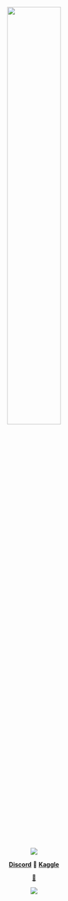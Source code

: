 <p align="center">
  <img height="50%" width="auto" src ="https://github-readme-stats.vercel.app/api/top-langs/?username=desyka-s&layout=compact&hide_border=true&theme=tokyonight&locale=ja&bg_color=00000000&langs_count=6&hide=jupyter%20notebook,tex,css,php">
<p align="center">
  <img src ="https://github-readme-streak-stats.herokuapp.com?user=desyka-s&theme=tokyonight&locale=ja&hide_border=true&background=FFFFFF00">
<p align="center">
  <strong><a href="https://discordapp.com/users/852054851869343745">Discord</a></strong> 🔹
  <strong><a href="https://www.kaggle.com/desykaadji">Kaggle</a></strong>
<p align="center">
  <strong><a href="https://paypal.me/haveanicedaythanks">🍵</a></strong>
  <p align="center">
  <img src ="https://visitor-badge.glitch.me/badge?page_id=desyka-s">
